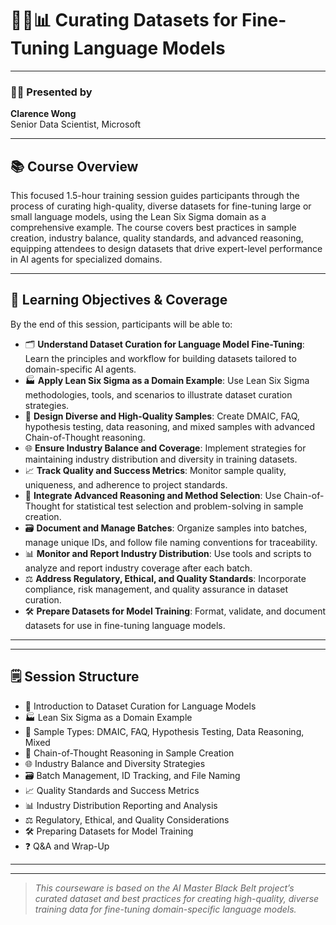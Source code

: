 # 🧑‍💻📊 Curating Datasets for Fine-Tuning Language Models

---

### 👨‍🏫 Presented by
**Clarence Wong**  
Senior Data Scientist, Microsoft

---

## 📚 Course Overview

This focused 1.5-hour training session guides participants through the process of curating high-quality, diverse datasets for fine-tuning large or small language models, using the Lean Six Sigma domain as a comprehensive example. The course covers best practices in sample creation, industry balance, quality standards, and advanced reasoning, equipping attendees to design datasets that drive expert-level performance in AI agents for specialized domains.

---

## 🎯 Learning Objectives & Coverage

By the end of this session, participants will be able to:

 - 🗂️ **Understand Dataset Curation for Language Model Fine-Tuning**: Learn the principles and workflow for building datasets tailored to domain-specific AI agents.
 - 🏭 **Apply Lean Six Sigma as a Domain Example**: Use Lean Six Sigma methodologies, tools, and scenarios to illustrate dataset curation strategies.
 - 🧩 **Design Diverse and High-Quality Samples**: Create DMAIC, FAQ, hypothesis testing, data reasoning, and mixed samples with advanced Chain-of-Thought reasoning.
 - 🌐 **Ensure Industry Balance and Coverage**: Implement strategies for maintaining industry distribution and diversity in training datasets.
 - 📈 **Track Quality and Success Metrics**: Monitor sample quality, uniqueness, and adherence to project standards.
 - 🧠 **Integrate Advanced Reasoning and Method Selection**: Use Chain-of-Thought for statistical test selection and problem-solving in sample creation.
 - 🗃️ **Document and Manage Batches**: Organize samples into batches, manage unique IDs, and follow file naming conventions for traceability.
 - 📊 **Monitor and Report Industry Distribution**: Use tools and scripts to analyze and report industry coverage after each batch.
 - ⚖️ **Address Regulatory, Ethical, and Quality Standards**: Incorporate compliance, risk management, and quality assurance in dataset curation.
 - 🛠️ **Prepare Datasets for Model Training**: Format, validate, and document datasets for use in fine-tuning language models.

---

---

## 🗒️ Session Structure
 - 🚀 Introduction to Dataset Curation for Language Models
 - 🏭 Lean Six Sigma as a Domain Example
 - 🧩 Sample Types: DMAIC, FAQ, Hypothesis Testing, Data Reasoning, Mixed
 - 🧠 Chain-of-Thought Reasoning in Sample Creation
 - 🌐 Industry Balance and Diversity Strategies
 - 🗃️ Batch Management, ID Tracking, and File Naming
 - 📈 Quality Standards and Success Metrics
 - 📊 Industry Distribution Reporting and Analysis
 - ⚖️ Regulatory, Ethical, and Quality Considerations
 - 🛠️ Preparing Datasets for Model Training
 - ❓ Q&A and Wrap-Up

---

---

> *This courseware is based on the AI Master Black Belt project’s curated dataset and best practices for creating high-quality, diverse training data for fine-tuning domain-specific language models.*
